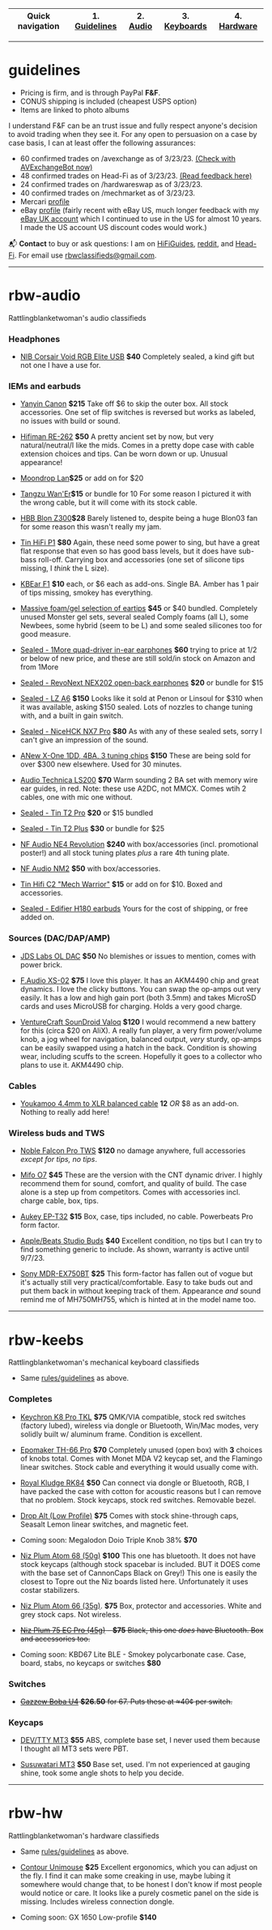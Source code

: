 | Quick navigation | 1. [Guidelines](#guidelines) | 2. [Audio](#rbw-audio) | 3. [Keyboards](#rbw-keebs) | 4. [Hardware](#rbw-hw) |
| - | - | - | - | - |

___
# guidelines

* Pricing is firm, and is through PayPal **F&F**.
* CONUS shipping is included (cheapest USPS option)
* Items are linked to photo albums

I understand F&F can be an trust issue and fully respect anyone's decision to avoid trading when they see it. For any open to persuasion on a case by case basis, I can at least offer the following assurances:

* 60 confirmed trades on /avexchange as of 3/23/23. <a href="https://www.reddit.com/message/compose/?to=AVexchangeBot&subject=Feedback%20Check&message=Enter%20username%20below%20that%20you%20want%20to%20check:%0A%0Au/rattlingblanketwoman">(Check with AVExchangeBot now)</a>
* 48 confirmed trades on Head-Fi as of 3/23/23. <a href="https://www.head-fi.org/members/rattlingblanketwoman.535939/#classifieds-feedback">(Read feedback here)</a>
* 24 confirmed trades on /hardwareswap as of 3/23/23.
* 40 confirmed trades on /mechmarket as of 3/23/23.
* Mercari [profile](https://www.mercari.com/u/604653000/?sv=0)
* eBay [profile](https://www.ebay.com/fdbk/feedback_profile/guybrushthriftwood) (fairly recent with eBay US, much longer feedback with my [eBay UK account](https://www.ebay.co.uk/usr/yablokosmonaut#tab1) which I continued to use in the US for almost 10 years. I made the US account US discount codes would work.)

📬 **Contact** to buy or ask questions: I am on [HiFiGuides](https://forum.hifiguides.com/u/rattlingblanketwoman/), [reddit](https://www.reddit.com/user/rattlingblanketwoman), and [Head-Fi](https://www.head-fi.org/members/rattlingblanketwoman.535939/). For email use [rbwclassifieds@gmail.com](mailto:rbwclassifieds@gmail.com).

___

# rbw-audio
Rattlingblanketwoman's audio classifieds

### Headphones

* [NIB Corsair Void RGB Elite USB](https://photos.google.com/share/AF1QipPv-9RGfjPmv3-DVhEm67my6aUW5bwi7IgB5fEFVCc1rHarFMvDbMn8pop-GbyhBQ?key=cHpQVHpaVEJNLXhpc2tKZWxPVVducDM4OTZuZWZR) **$40** Completely sealed, a kind gift but not one I have a use for.

### IEMs and earbuds

* [Yanyin Canon](https://photos.google.com/share/AF1QipNPQTt-p5jrirVbVY_M36ZKbP_m9v63Sr73zO6BPe_14N5OVeDH2voIH_FuKMb5lw?key=ZzA1VTNrN1JvRFVqVmdEUXRQejdWUUQwUnhZaWJn) **$215** Take off $6 to skip the outer box. All stock accessories. One set of flip switches is reversed but works as labeled, no issues with build or sound.

*  [Hifiman RE-262](https://photos.google.com/share/AF1QipOnjjOPesFW-yyk_WDOjfZhaljwXZ80u6A1o-lZBVzP08JNuyjVIM6unjYTIDoPvg?key=SDBTNzhWb0FqTHNpVWh0RmxCMTU3R3loVjZuRW5B) **$50** A pretty ancient set by now, but very natural/neutral/I like the mids. Comes in a pretty dope case with cable extension choices and tips. Can be worn down or up. Unusual appearance!

* [Moondrop Lan](https://photos.google.com/share/AF1QipMBfk-kf3VmbHJc68Mkgw-lHQr8gje4HcK15mOyVFLOstKu0SKO4n27mswShBZRHg?key=eEItcV9UaUpFMEtaZVg4N1N6eGV2UnFtQUxLM1JB)**$25** or add on for $20

* [Tangzu Wan'Er](https://photos.google.com/share/AF1QipMKjbqA1zx2wTTvI9XCQetJ7D89PItBipldfy77eRSF5z7K57i73paA0VvvvkLXZQ?key=M2cxUExrVjJJaGdqeWFSNFVvbUJoRUpPU1lRa2pB)**$15** or bundle for 10 For some reason I pictured it with the wrong cable, but it will come with its stock cable.

* [HBB Blon Z300](https://photos.google.com/share/AF1QipOYGUtcC3wJafHM9dlM16MKyP89dpBfAiAX3YRwENxFN2P4hF_H8XVvxUcxIoeG1A?key=N2NsY3VNMkROWE5YV1Z4eWRQZXRiajVlX3JMaUlB)**$28** Barely listened to, despite being a huge Blon03 fan for some reason this wasn't really my jam.

* [Tin HiFi P1](https://photos.google.com/share/AF1QipMWNhGvLR8WRiAV5GFQ26Lk4Hmll0Ic92f2IF2NrWBhxU7nEcW56gd1Ah1BoAMRTA?key=bElfdV9zeUVJQkN0b3dmc0V2QUVZYjFsTWRnUXdn) **$80** Again, these need some power to sing, but have a great flat response that even so has good bass levels, but it does have sub-bass roll-off. Carrying box and accessories (one set of silicone tips missing, I *think* the L size).

* [KBEar F1](https://photos.google.com/share/AF1QipPCh4hf4wXD7Hctsvp9Wra_0NufsW_-3KwpsN0MxncE2ZLKiZULjYql8OF93FNYvw?key=LXRWYTVlY1JkVW5FdHc4WTVaZXBuTVRzaUcxTjF3) **$10** each, or $6 each as add-ons. Single BA. Amber has 1 pair of tips missing, smokey has everything.

* [Massive foam/gel selection of eartips](https://photos.google.com/share/AF1QipOfteOR7X-9J7TJpQjbZLjdzOX0A9ibqgcqXi9i83boJW80Vb0oHVxOaaHD4j_RTA?key=WUYyN05ybUlBZFRYZU5mdTJOWlNGVm83OVRZY3BB) **$45** or $40 bundled. Completely unused Monster gel sets, several sealed Comply foams (all L), some Newbees, some hybrid (seem to be L) and some sealed silicones too for good measure.

* [Sealed - 1More quad-driver in-ear earphones](https://photos.google.com/share/AF1QipOeXWry_SpW9ZAE5yo1B-aNi8AihG0kyR3a4A9Vj4NogTJIbHQ4Ei-pFy1x3hk0_g?key=VHpRUndqQ1plRTk2VTRFMHhtS3Y1N0YxZFA0dEZn) **$60** trying to price at 1/2 or below of new price, and these are still sold/in stock on Amazon and from 1More

* [Sealed - RevoNext NEX202 open-back earphones](https://photos.google.com/share/AF1QipPZndIRDQv1poCK8IQM4IHmzRRPNUTAsLItVUUyd4NXfy4y-DDEp8TLuMumF0sNhA?key=NlNqM2VzdVJ1Q1pDNWtyUkZYekFCLTBLRlRNWkxR) **$20** or bundle for $15

* [Sealed - LZ A6](https://photos.google.com/share/AF1QipPV2Q9hRv-KyFo1Slz92BkZg8Imgy5MQCPCondLlKBYPFzjP3BJgYC2OvUjxUZ18g?key=SmY4aVEtaXN3RWgyTlczNnI5TjlfcU4tYnJXSkNR) **$150** Looks like it sold at Penon or Linsoul for $310 when it was available, asking $150 sealed. Lots of nozzles to change tuning with, and a built in gain switch.
 
* [Sealed - NiceHCK NX7 Pro](https://photos.google.com/share/AF1QipMk_Vid_f4ymMgTsl8ZT-TnV2umjxq_FraKR90PhMNLjINmJ00qpJU3cvWTTKvNDQ?key=SjE4VFQzdWpTQ1hLRnR6WXhxbzdkaFFmelI2YWl3) **$80** As with any of these sealed sets, sorry I can't give an impression of the sound.

* [ANew X-One 1DD, 4BA, 3 tuning chips](https://photos.google.com/share/AF1QipMeqLbhwm6bUI2Z5DLOYJP645esU70bTWVvFeTF09496ELyTLMwSXbx90Dlh4bCBA?key=ZGRTX1E4VmxPcmR6ZFZ3c050NXh0eVpvamZWSG1R) **$150** These are being sold for over $300 new elsewhere. Used for 30 minutes.

* [Audio Technica LS200](https://photos.google.com/share/AF1QipNLATfarveuHRhz38qUd0344IMqCtHlPO3kHGgXkxMJMkteeuVGykzismh-j5P1VQ?key=Ul9sT3ZPSEJaak1pX1lsSDVnREpzaXpWUnVLblJB) **$70** Warm sounding 2 BA set with memory wire ear guides, in red. Note: these use A2DC, not MMCX. Comes wtih 2 cables, one with mic one without.

* [Sealed - Tin T2 Pro](https://photos.google.com/share/AF1QipP2kqBV6wigVZ2ZocrBG8AfUP3FSflhAEEOYec18vP1aAE_F9DJXrI65DfD2qCm4Q?key=cFdPbkswN3FlZnZ0Rl9TUk9BMG1QeF9CNElDa3dR) **$20** or $15 bundled

* [Sealed - Tin T2 Plus](https://photos.google.com/share/AF1QipPG2TLaDED8VofCwyJqxftt_RzejtYPWickJyejIuBWijeUuDF_bmlNoYuEaQbBxg?key=ZG94RS1fX29KdnJUamF6RFFoZEtPbE1MOWNhRDh3) **$30** or bundle for $25

* [NF Audio NE4 Revolution](https://photos.google.com/share/AF1QipOFBljYGfbZLEnqBH1aVQMqwUKB0GP41ggHQYs34jyjkdhgJM34ltlUp8SYrJPPtQ?key=eFh5RWt5YVc5NEVqT25aSkVueXNoUzlTUHk3Mmt3) **$240** with box/accessories (incl. promotional poster!) and all stock tuning plates *plus* a rare 4th tuning plate.

* [NF Audio NM2](https://photos.google.com/share/AF1QipNSS8oLCGr-0hP7crQzIim4ZEie-QdVzESuEyak3jDZoXIAnpiiHZ5tPUkBLYCgjw?key=X3hfU3NEb1ZUN21JSzUwUERTTUJvQm00aUM2NzhB) **$50** with box/accessories.

* [Tin Hifi C2 "Mech Warrior"](https://photos.google.com/share/AF1QipMFXGpUAjYZeyKTwwbcYMy3DYS8Vzl9IvVuvjK2StLP2H3ZtFQB8tx80iaTZj72cA?key=bkdjVDBPR3lneE9IelRtbzdPLUxjbWtKSVE5YkJR) **$15** or add on for $10. Boxed and accessories.

* [Sealed - Edifier H180 earbuds](https://photos.google.com/share/AF1QipO7fFSrmPm0hH-khrHe116YTtJaYochppBdRq-LzJ8YwbnO2Qt5MtxTS49zM3AKRg?key=T1E0aWoxc2ltMmYxTTlpX2RPX0toUHBRaEY0SmVR) Yours for the cost of shipping, or free added on.

### Sources (DAC/DAP/AMP)

* [JDS Labs OL DAC](https://photos.google.com/share/AF1QipMSvycc-DlPqKeYktfyMqxgEH9o8Ixe9rGIDeSbo9S6IDgObOUnGIqpi526paFEVw?key=TExzbU90S3gtUEpBbUg4bTI3Y1BLTlhnN1dnaGRB) **$50** No blemishes or issues to mention, comes with power brick.

* [F.Audio XS-02](https://photos.google.com/share/AF1QipO_tVCHRosIN5wPTTuJDBO_GBE0M58XDSXBN6SVw1tN-nWs1j0O-uwkJ9hRrAG1-Q?key=VGNwUnN3S3puSThjYkNqYXRSTFBqTjJ0T0dsZTVR) **$75** I love this player. It has an AKM4490 chip and great dynamics. I love the clicky buttons. You can swap the op-amps out very easily. It has a low and high gain port (both 3.5mm) and takes MicroSD cards and uses MicroUSB for charging. Holds a very good charge.

* [VentureCraft SounDroid Valoq](https://photos.google.com/share/AF1QipNWe1tQaq63Mm-039L2Q9gK-eBD8R3VPxamwHH1A2drHMyRWklWcnoBFZX0gIY1-w?key=UVNFRjljbnhMV01QNmFndERuSmd2UkdRUXhiR0VR) **$120** I would recommend a new battery for this (circa $20 on AliX). A really fun player, a very firm power/volume knob, a jog wheel for navigation, balanced output, *very* sturdy, op-amps can be easily swapped using a hatch in the back. Condition is showing wear, including scuffs to the screen. Hopefully it goes to a collector who plans to use it. AKM4490 chip.

### Cables

* [Youkamoo 4.4mm to XLR balanced cable](https://photos.google.com/share/AF1QipP3ZRbogvbGO7kVog7faGH9T8uOqT6G7ZQmtxmY6F8KRJ2JeZSOsictIaf7qfUHFg?key=TXRTLTU5V0l5RVRJa3kwZlJ5U2paenJncVJ0dGN3) **12** *OR* $8 as an add-on. Nothing to really add here!

### Wireless buds and TWS

* [Noble Falcon Pro TWS](https://photos.google.com/share/AF1QipOw-Gr-rWiQbx34rzPjL55cPIVtAGPKr9L1QP0iF9mm54shyNeRDL1Qd6bZGVYizQ?key=UlB4WW9yQzZEZWl6aHhBUGVRdDA5ck9ZNTBoSjNR) **$120** no damage anywhere, full accessories *except for tips, no tips*.

* [Mifo O7](https://photos.google.com/share/AF1QipMu4fgDt2wDKab5RO7HqtIscMryVJGWcsJDOUZUWNDY8fSdyWVsBQ1PW35GdvtDIA?key=T3hsUEl2c2VYcEMzNHgwV1FEVUR4NklnejZTam9n) **$45** These are the version with the CNT dynamic driver. I highly recommend them for sound, comfort, and quality of build. The case alone is a step up from competitors. Comes with accessories incl. charge cable, box, tips.

* [Aukey EP-T32](https://photos.google.com/share/AF1QipND0RPSumTTxmlzMMs6c4SZvsUmszSB4ybTdnP0Q8H_OdaVskXe9lDBHU4lycdW-A?key=SDhfczNvUDJ2ZVhlQTFkTFpqTmFSUjJHU2VJRXZ3) **$15** Box, case, tips included, no cable. Powerbeats Pro form factor.

* [Apple/Beats Studio Buds](https://photos.google.com/share/AF1QipMyWm572wyLthWgqvTBnrfXa1n4SJ5NmLiyTqka5h-eCNZUn1K5titA7RGoHyepdw?key=V3o1cTFMa0ozTTk1clgxd01ITDJVbUtCMGRuZlhB) **$40** Excellent condition, no tips but I can try to find something generic to include. As shown, warranty is active until 9/7/23.

* [Sony MDR-EX750BT](https://photos.google.com/share/AF1QipMp85kZCF_AJTKP9JEaAB2yQKwpAPHX9rX67o9NvmYsiuPWx3toPp15yDzqE0xmpA?key=TlhfWWRXWFN1ZVVjY1NLanl4eHdna3UxaUVDZHVB) **$25** This form-factor has fallen out of vogue but it's actually still very practical/comfortable. Easy to take buds out and put them back in without keeping track of them. Appearance *and* sound remind me of MH750MH755, which is hinted at in the model name too.

___

# rbw-keebs
Rattlingblanketwoman's mechanical keyboard classifieds

* Same [rules/guidelines](#guidelines) as above.

### Completes

* [Keychron K8 Pro TKL](https://photos.app.goo.gl/WCrqk3opXa7P7sti9) **$75** QMK/VIA compatible, stock red switches (factory lubed), wireless via dongle or Bluetooth, Win/Mac modes, very solidly built w/ aluminum frame. Condition is excellent.

* [Epomaker TH-66 Pro](https://photos.app.goo.gl/1ZNbKphY8qrFD32F8) **$70** Completely unused (open box) with **3** choices of knobs total. Comes with Monet MDA V2 keycap set, and the Flamingo linear switches. Stock cable and everything it would usually come with.

* [Royal Kludge RK84](https://photos.app.goo.gl/KPSuxwe94AMxLnNP6) **$50** Can connect via dongle or Bluetooth, RGB, I have packed the case with cotton for acoustic reasons but I can remove that no problem. Stock keycaps, stock red switches. Removable bezel.

* [Drop Alt (Low Profile)](https://photos.app.goo.gl/HsADNiEknp55jWUv9) **$75** Comes with stock shine-through caps, Seasalt Lemon linear switches, and magnetic feet.

* Coming soon: Megalodon Doio Triple Knob 38% **$70**

* [Niz Plum Atom 68 (50g)](https://photos.google.com/share/AF1QipOrwd38A2HqTe0FOX_ivX_eCFniT4vFE_BrCSIlNGjxznJ5R8K-W0UoCbzpftGCIw?key=TFhkbTdMNEVIekVveW9qRnRFazZRVDlybTdGV1B3) **$100** This one has bluetooth. It does not have stock keycaps (although stock spacebar is included. BUT it DOES come with the base set of CannonCaps Black on Grey!) This one is easily the closest to Topre out the Niz boards listed here. Unfortunately it uses costar stabilizers.

* [Niz Plum Atom 66 (35g)](https://photos.google.com/share/AF1QipPoA5zHfFpbKhQIVYYuM4cQAU2Mqx-CKEXsCqotqoXENkhjCuYEVYOkMlJZOXhEwQ?key=MmNidlVvZ0RVdlVKWFhmMVRsNmNrbFFoejdzYWhR). **$75** Box, protector and accessories. White and grey stock caps. Not wireless.

* ~~[Niz Plum 75 EC Pro (45g)](https://photos.google.com/share/AF1QipMWM_ZF23zflgLrvhlNalX6dGYLohMVKRbfo7y4FiKS4ZseYI0ZnLW3hSQufNB5LQ?key=VkFKNjhtRjhIcFpWTk53YzVERHF5YXRRMV9Iakh3) - **$75** Black, this one *does* have Bluetooth. Box and accessories too.~~

* Coming soon: KBD67 Lite BLE - Smokey polycarbonate case. Case, board, stabs, no keycaps or switches **$80**

### Switches

* ~~[Gazzew Boba U4](https://photos.app.goo.gl/9QPnogSkxqiarfp16) **$26.50** for 67. Puts these at ≈40¢ per switch.~~

### Keycaps

* [DEV/TTY MT3](https://photos.app.goo.gl/3b7hkpY2NbFyqm119) **$55** ABS, complete base set, I never used them because I thought all MT3 sets were PBT.

* [Susuwatari MT3](https://photos.google.com/share/AF1QipNApYX-vBQIJY7olVC2vR-Gxg6NR2YTbFZe7jE0yLwH8th4keOfG1mvOsNn7vQVrg?key=YVI2cXVPaVhEY09pRlRSa2MwVk9zSTJWOW5zall3) **$50** Base set, used. I'm not experienced at gauging shine, took some angle shots to help you decide. 
___

# rbw-hw
Rattlingblanketwoman's hardware classifieds

* Same [rules/guidelines](#guidelines) as above.

* [Contour Unimouse](https://photos.app.goo.gl/h1qYKMJp6n4d2jHG8) **$25** Excellent ergonomics, which you can adjust on the fly. I find it can make some creaking in use, maybe lubing it somewhere would change that, to be honest I don't know if most people would notice or care. It looks like a purely cosmetic panel on the side is missing. Includes wireless connection dongle.

* Coming soon: GX 1650 Low-profile **$140**

